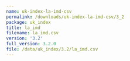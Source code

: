 ```yaml
---
name: uk-index-la-imd-csv
permalink: /downloads/uk-index-la-imd-csv/3_2
package: uk_index
title: la_imd
filename: la_imd.csv
version: '3.2'
full_version: 3.2.0
file: /data/uk_index/3.2/la_imd.csv
---
```

